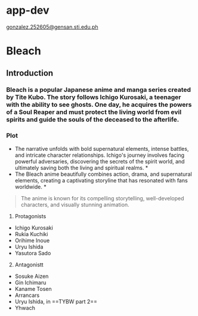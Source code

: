 # app-dev
gonzalez.252605@gensan.sti.edu.ph
# Bleach
## Introduction
### Bleach is a popular Japanese anime and manga series created by Tite Kubo. The story follows Ichigo Kurosaki, a teenager with the ability to see ghosts. One day, he acquires the powers of a Soul Reaper and must protect the living world from evil spirits and guide the souls of the deceased to the afterlife.
### Plot
* The narrative unfolds with bold supernatural elements, intense battles, and intricate character relationships. Ichigo's journey involves facing powerful adversaries, discovering the secrets of the spirit world, and ultimately saving both the living and spiritual realms. *
* The Bleach anime beautifully combines action, drama, and supernatural elements, creating a captivating storyline that has resonated with fans worldwide. *
> The anime is known for its compelling storytelling, well-developed characters, and visually stunning animation.
1. Protagonists
- Ichigo Kurosaki
- Rukia Kuchiki
- Orihime Inoue
- Uryu Ishida
- Yasutora Sado
2. Antagonistt
- Sosuke Aizen
- Gin Ichimaru
- Kaname Tosen
- Arrancars
- Uryu Ishida, in ==TYBW part 2==
- Yhwach
